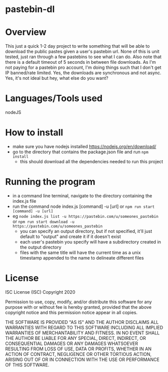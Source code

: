 # pastebin-dl

# Overview
This just a quick 1-2 day project to write something that will be able to download the public pastes given a user's pastebin url.  None of this is unit tested, just ran through a few pastebins to see what I can do.  Also note that there is a default timeout of 5 seconds in between file downloads.  As I'm not paying for a pastebin pro account, I'm doing things such that I don't get IP banned/rate limited.  Yes, the downloads are synchronous and not async.  Yes, it's not ideal but hey, what else do you want?

# Languages/Tools used
nodeJS

# How to install
- make sure you have nodejs installed https://nodejs.org/en/download/
- go to the directory that contains the package.json file and run `npm install`
    - this should download all the dependencies needed to run this project

# Running the program
- in a command line terminal, navigate to the directory containing the index.js file
- run the command node index.js [command] -u [url] or `npm run start [command] -u [url]`
- eg `node index.js list -u https://pastebin.com/u/someones_pastebin` or `npm run start download -u https://pastebin.com/u/someones_pastebin`
    - you can specify an output directory, but if not specified, it'll just default to "output" and create it if it doesn't exist
    - each user's pastebin you specify will have a subdirectory created in the output directory
    - files with the same title will have the current time as a unix timestamp appended to the name to delineate different files

# License
ISC License (ISC)
Copyright 2020

Permission to use, copy, modify, and/or distribute this software for any purpose with or without fee is hereby granted, provided that the above copyright notice and this permission notice appear in all copies.

THE SOFTWARE IS PROVIDED "AS IS" AND THE AUTHOR DISCLAIMS ALL WARRANTIES WITH REGARD TO THIS SOFTWARE INCLUDING ALL IMPLIED WARRANTIES OF MERCHANTABILITY AND FITNESS. IN NO EVENT SHALL THE AUTHOR BE LIABLE FOR ANY SPECIAL, DIRECT, INDIRECT, OR CONSEQUENTIAL DAMAGES OR ANY DAMAGES WHATSOEVER RESULTING FROM LOSS OF USE, DATA OR PROFITS, WHETHER IN AN ACTION OF CONTRACT, NEGLIGENCE OR OTHER TORTIOUS ACTION, ARISING OUT OF OR IN CONNECTION WITH THE USE OR PERFORMANCE OF THIS SOFTWARE.

